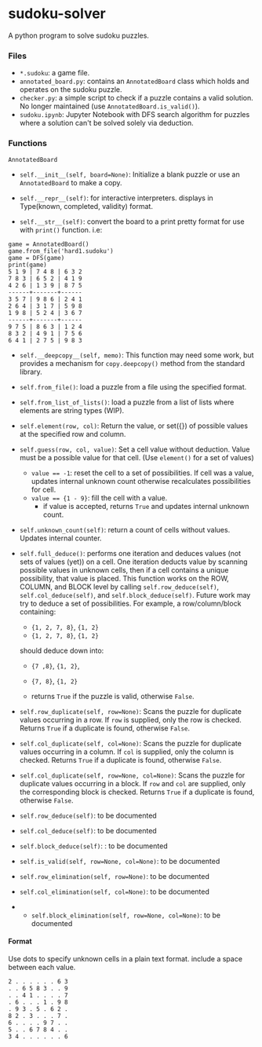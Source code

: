 # sudoku-solver
A python program to solve sudoku puzzles.

### Files
- `*.sudoku`: a game file.  
- `annotated_board.py`: contains an `AnnotatedBoard` class which holds and operates on the sudoku puzzle.
- `checker.py`: a simple script to check if a puzzle contains a valid solution.  No longer maintained (use `AnnotatedBoard.is_valid()`).
- `sudoku.ipynb`: Jupyter Notebook with DFS search algorithm for puzzles where a solution can't be solved solely via deduction.

### Functions
`AnnotatedBoard`
- `self.__init__(self, board=None)`:  Initialize a blank puzzle or use an `AnnotatedBoard` to make a copy.

- `self.__repr__(self)`: for interactive interpreters. displays in Type(known, completed, validity) format.

- `self.__str__(self)`: convert the board to a print pretty format for use with `print()` function. i.e:
```
game = AnnotatedBoard()
game.from_file('hard1.sudoku')
game = DFS(game)
print(game)
5 1 9 | 7 4 8 | 6 3 2
7 8 3 | 6 5 2 | 4 1 9
4 2 6 | 1 3 9 | 8 7 5
------+-------+------
3 5 7 | 9 8 6 | 2 4 1
2 6 4 | 3 1 7 | 5 9 8
1 9 8 | 5 2 4 | 3 6 7
------+-------+------
9 7 5 | 8 6 3 | 1 2 4
8 3 2 | 4 9 1 | 7 5 6
6 4 1 | 2 7 5 | 9 8 3
```
- `self.__deepcopy__(self, memo)`:  This function may need some work, but provides a mechanism for `copy.deepcopy()` method from the standard library.

- `self.from_file()`: load a puzzle from a file using the specified format.

- `self.from_list_of_lists()`: load a puzzle from a list of lists where elements are string types (WIP).

- `self.element(row, col)`: Return the value, or set({}) of possible values at the specified row and column.

- `self.guess(row, col, value)`: Set a cell value without deduction.  Value must be a possible value for that cell. (Use `element()` for a set of values)
    - `value == -1`: reset the cell to a set of possibilities.  If cell was a value, updates internal unknown count otherwise recalculates possibilities for cell.
    - `value == {1 - 9}`: fill the cell with a value.
        - if value is accepted, returns `True` and updates internal unknown count.
- `self.unknown_count(self)`: return a count of cells without values.  Updates internal counter.

- `self.full_deduce()`: performs one iteration and deduces values (not sets of values (yet)) on a cell.  One iteration deducts value by scanning possible values in unknown cells, then if a cell contains a unique possibility, that value is placed.  This function works on the ROW, COLUMN, and BLOCK level by calling `self.row_deduce(self)`, `self.col_deduce(self)`, and `self.block_deduce(self)`.  Future work may try to deduce a set of possibilities.  For example, a row/column/block containing:
    - `{1, 2, 7, 8}`, `{1, 2}`
    - `{1, 2, 7, 8}`, `{1, 2}`

    should deduce down into:
    - `{7 ,8}`, `{1, 2}`,
    - `{7, 8}`, `{1, 2}`

    - returns `True` if the puzzle is valid, otherwise `False`.
- `self.row_duplicate(self, row=None)`: Scans the puzzle for duplicate values occurring in a row.  If `row` is supplied, only the row is checked.  Returns `True` if a duplicate is found, otherwise `False`.

- `self.col_duplicate(self, col=None)`: Scans the puzzle for duplicate values occurring in a column.  If `col` is supplied, only the column is checked.  Returns `True` if a duplicate is found, otherwise `False`.

- `self.col_duplicate(self, row=None, col=None)`: Scans the puzzle for duplicate values occurring in a block.  If `row` and `col` are supplied, only the corresponding block is checked.  Returns `True` if a duplicate is found, otherwise `False`.

- `self.row_deduce(self)`: to be documented
- `self.col_deduce(self)`: to be documented
- `self.block_deduce(self)`: : to be documented
- `self.is_valid(self, row=None, col=None)`: to be documented
- `self.row_elimination(self, row=None)`: to be documented
- `self.col_elimination(self, col=None)`: to be documented
- - `self.block_elimination(self, row=None, col=None)`: to be documented





#### Format
Use dots to specify unknown cells in a plain text format. include a space between each value.
```
2 . . . . . . 6 3
. . 6 5 8 3 . . 9
. . 4 1 . . . . 7
. 6 . . . 1 . 9 8
. 9 3 . 5 . 6 2 .
8 2 . 3 . . . 7 .
6 . . . . 9 7 . .
5 . . 6 7 8 4 . .
3 4 . . . . . . 6
```
